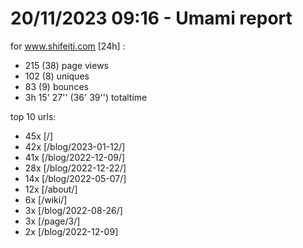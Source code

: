 # 20/11/2023 09:16 - Umami report
for www.shifeiti.com [24h] :

 - 215 (38) page views
 - 102 (8) uniques
 - 83 (9) bounces
 - 3h 15' 27'' (36' 39'') totaltime


top 10 urls:
 - 45x [/]
 - 42x [/blog/2023-01-12/]
 - 41x [/blog/2022-12-09/]
 - 28x [/blog/2022-12-22/]
 - 14x [/blog/2022-05-07/]
 - 12x [/about/]
 - 6x [/wiki/]
 - 3x [/blog/2022-08-26/]
 - 3x [/page/3/]
 - 2x [/blog/2022-12-09]


